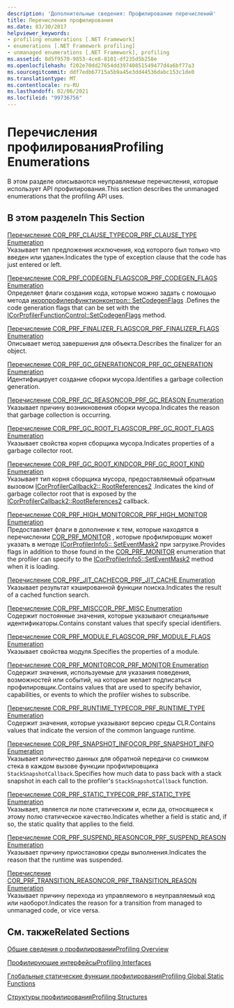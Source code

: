 ```yaml
---
description: 'Дополнительные сведения: Профилирование перечислений'
title: Перечисления профилирования
ms.date: 03/30/2017
helpviewer_keywords:
- profiling enumerations [.NET Framework]
- enumerations [.NET Framework profiling]
- unmanaged enumerations [.NET Framework], profiling
ms.assetid: 8d5f9570-9853-4ce8-8101-df235d5b258e
ms.openlocfilehash: f202e70dd27654dd39740851549477d4a6bf77a3
ms.sourcegitcommit: ddf7edb67715a5b9a45e3dd44536dabc153c1de0
ms.translationtype: MT
ms.contentlocale: ru-RU
ms.lasthandoff: 02/06/2021
ms.locfileid: "99736756"
---
```

# <a name="profiling-enumerations"></a><span data-ttu-id="5a4af-103">Перечисления профилирования</span><span class="sxs-lookup"><span data-stu-id="5a4af-103">Profiling Enumerations</span></span>

<span data-ttu-id="5a4af-104">В этом разделе описываются неуправляемые перечисления, которые использует API профилирования.</span><span class="sxs-lookup"><span data-stu-id="5a4af-104">This section describes the unmanaged enumerations that the profiling API uses.</span></span>  
  
## <a name="in-this-section"></a><span data-ttu-id="5a4af-105">В этом разделе</span><span class="sxs-lookup"><span data-stu-id="5a4af-105">In This Section</span></span>  

 [<span data-ttu-id="5a4af-106">Перечисление COR_PRF_CLAUSE_TYPE</span><span class="sxs-lookup"><span data-stu-id="5a4af-106">COR_PRF_CLAUSE_TYPE Enumeration</span></span>](cor-prf-clause-type-enumeration.md)  
 <span data-ttu-id="5a4af-107">Указывает тип предложения исключения, код которого был только что введен или удален.</span><span class="sxs-lookup"><span data-stu-id="5a4af-107">Indicates the type of exception clause that the code has just entered or left.</span></span>  
  
 [<span data-ttu-id="5a4af-108">Перечисление COR_PRF_CODEGEN_FLAGS</span><span class="sxs-lookup"><span data-stu-id="5a4af-108">COR_PRF_CODEGEN_FLAGS Enumeration</span></span>](cor-prf-codegen-flags-enumeration.md)  
 <span data-ttu-id="5a4af-109">Определяет флаги создания кода, которые можно задать с помощью метода [икорпрофилерфунктионконтрол:: SetCodegenFlags](icorprofilerfunctioncontrol-setcodegenflags-method.md) .</span><span class="sxs-lookup"><span data-stu-id="5a4af-109">Defines the code generation flags that can be set with the [ICorProfilerFunctionControl::SetCodegenFlags](icorprofilerfunctioncontrol-setcodegenflags-method.md) method.</span></span>  
  
 [<span data-ttu-id="5a4af-110">Перечисление COR_PRF_FINALIZER_FLAGS</span><span class="sxs-lookup"><span data-stu-id="5a4af-110">COR_PRF_FINALIZER_FLAGS Enumeration</span></span>](cor-prf-finalizer-flags-enumeration.md)  
 <span data-ttu-id="5a4af-111">Описывает метод завершения для объекта.</span><span class="sxs-lookup"><span data-stu-id="5a4af-111">Describes the finalizer for an object.</span></span>  
  
 [<span data-ttu-id="5a4af-112">Перечисление COR_PRF_GC_GENERATION</span><span class="sxs-lookup"><span data-stu-id="5a4af-112">COR_PRF_GC_GENERATION Enumeration</span></span>](cor-prf-gc-generation-enumeration.md)  
 <span data-ttu-id="5a4af-113">Идентифицирует создание сборки мусора.</span><span class="sxs-lookup"><span data-stu-id="5a4af-113">Identifies a garbage collection generation.</span></span>  
  
 [<span data-ttu-id="5a4af-114">Перечисление COR_PRF_GC_REASON</span><span class="sxs-lookup"><span data-stu-id="5a4af-114">COR_PRF_GC_REASON Enumeration</span></span>](cor-prf-gc-reason-enumeration.md)  
 <span data-ttu-id="5a4af-115">Указывает причину возникновения сборки мусора.</span><span class="sxs-lookup"><span data-stu-id="5a4af-115">Indicates the reason that garbage collection is occurring.</span></span>  
  
 [<span data-ttu-id="5a4af-116">Перечисление COR_PRF_GC_ROOT_FLAGS</span><span class="sxs-lookup"><span data-stu-id="5a4af-116">COR_PRF_GC_ROOT_FLAGS Enumeration</span></span>](cor-prf-gc-root-flags-enumeration.md)  
 <span data-ttu-id="5a4af-117">Указывает свойства корня сборщика мусора.</span><span class="sxs-lookup"><span data-stu-id="5a4af-117">Indicates properties of a garbage collector root.</span></span>  
  
 [<span data-ttu-id="5a4af-118">Перечисление COR_PRF_GC_ROOT_KIND</span><span class="sxs-lookup"><span data-stu-id="5a4af-118">COR_PRF_GC_ROOT_KIND Enumeration</span></span>](cor-prf-gc-root-kind-enumeration.md)  
 <span data-ttu-id="5a4af-119">Указывает тип корня сборщика мусора, предоставляемый обратным вызовом [ICorProfilerCallback2:: RootReferences2](icorprofilercallback2-rootreferences2-method.md) .</span><span class="sxs-lookup"><span data-stu-id="5a4af-119">Indicates the kind of garbage collector root that is exposed by the [ICorProfilerCallback2::RootReferences2](icorprofilercallback2-rootreferences2-method.md) callback.</span></span>  
  
 [<span data-ttu-id="5a4af-120">Перечисление COR_PRF_HIGH_MONITOR</span><span class="sxs-lookup"><span data-stu-id="5a4af-120">COR_PRF_HIGH_MONITOR Enumeration</span></span>](cor-prf-high-monitor-enumeration.md)  
 <span data-ttu-id="5a4af-121">Предоставляет флаги в дополнение к тем, которые находятся в перечислении [COR_PRF_MONITOR](cor-prf-monitor-enumeration.md) , которые профилировщик может указать в методе [ICorProfilerInfo5:: SetEventMask2](icorprofilerinfo5-seteventmask2-method.md) при загрузке.</span><span class="sxs-lookup"><span data-stu-id="5a4af-121">Provides flags in addition to those found in the [COR_PRF_MONITOR](cor-prf-monitor-enumeration.md) enumeration that the profiler can specify to the [ICorProfilerInfo5::SetEventMask2](icorprofilerinfo5-seteventmask2-method.md) method when it is loading.</span></span>  
  
 [<span data-ttu-id="5a4af-122">Перечисление COR_PRF_JIT_CACHE</span><span class="sxs-lookup"><span data-stu-id="5a4af-122">COR_PRF_JIT_CACHE Enumeration</span></span>](cor-prf-jit-cache-enumeration.md)  
 <span data-ttu-id="5a4af-123">Указывает результат кэшированной функции поиска.</span><span class="sxs-lookup"><span data-stu-id="5a4af-123">Indicates the result of a cached function search.</span></span>  
  
 [<span data-ttu-id="5a4af-124">Перечисление COR_PRF_MISC</span><span class="sxs-lookup"><span data-stu-id="5a4af-124">COR_PRF_MISC Enumeration</span></span>](cor-prf-misc-enumeration.md)  
 <span data-ttu-id="5a4af-125">Содержит постоянные значения, которые указывают специальные идентификаторы.</span><span class="sxs-lookup"><span data-stu-id="5a4af-125">Contains constant values that specify special identifiers.</span></span>  
  
 [<span data-ttu-id="5a4af-126">Перечисление COR_PRF_MODULE_FLAGS</span><span class="sxs-lookup"><span data-stu-id="5a4af-126">COR_PRF_MODULE_FLAGS Enumeration</span></span>](cor-prf-module-flags-enumeration.md)  
 <span data-ttu-id="5a4af-127">Указывает свойства модуля.</span><span class="sxs-lookup"><span data-stu-id="5a4af-127">Specifies the properties of a module.</span></span>  
  
 [<span data-ttu-id="5a4af-128">Перечисление COR_PRF_MONITOR</span><span class="sxs-lookup"><span data-stu-id="5a4af-128">COR_PRF_MONITOR Enumeration</span></span>](cor-prf-monitor-enumeration.md)  
 <span data-ttu-id="5a4af-129">Содержит значения, используемые для указания поведения, возможностей или событий, на которые желает подписаться профилировщик.</span><span class="sxs-lookup"><span data-stu-id="5a4af-129">Contains values that are used to specify behavior, capabilities, or events to which the profiler wishes to subscribe.</span></span>  
  
 [<span data-ttu-id="5a4af-130">Перечисление COR_PRF_RUNTIME_TYPE</span><span class="sxs-lookup"><span data-stu-id="5a4af-130">COR_PRF_RUNTIME_TYPE Enumeration</span></span>](cor-prf-runtime-type-enumeration.md)  
 <span data-ttu-id="5a4af-131">Содержит значения, которые указывают версию среды CLR.</span><span class="sxs-lookup"><span data-stu-id="5a4af-131">Contains values that indicate the version of the common language runtime.</span></span>  
  
 [<span data-ttu-id="5a4af-132">Перечисление COR_PRF_SNAPSHOT_INFO</span><span class="sxs-lookup"><span data-stu-id="5a4af-132">COR_PRF_SNAPSHOT_INFO Enumeration</span></span>](cor-prf-snapshot-info-enumeration.md)  
 <span data-ttu-id="5a4af-133">Указывает количество данных для обратной передачи со снимком стека в каждом вызове функции профилировщика `StackSnapshotCallback`.</span><span class="sxs-lookup"><span data-stu-id="5a4af-133">Specifies how much data to pass back with a stack snapshot in each call to the profiler's `StackSnapshotCallback` function.</span></span>  
  
 [<span data-ttu-id="5a4af-134">Перечисление COR_PRF_STATIC_TYPE</span><span class="sxs-lookup"><span data-stu-id="5a4af-134">COR_PRF_STATIC_TYPE Enumeration</span></span>](cor-prf-static-type-enumeration.md)  
 <span data-ttu-id="5a4af-135">Указывает, является ли поле статическим и, если да, относящееся к этому полю статическое качество.</span><span class="sxs-lookup"><span data-stu-id="5a4af-135">Indicates whether a field is static and, if so, the static quality that applies to the field.</span></span>  
  
 [<span data-ttu-id="5a4af-136">Перечисление COR_PRF_SUSPEND_REASON</span><span class="sxs-lookup"><span data-stu-id="5a4af-136">COR_PRF_SUSPEND_REASON Enumeration</span></span>](cor-prf-suspend-reason-enumeration.md)  
 <span data-ttu-id="5a4af-137">Указывает причину приостановки среды выполнения.</span><span class="sxs-lookup"><span data-stu-id="5a4af-137">Indicates the reason that the runtime was suspended.</span></span>  
  
 [<span data-ttu-id="5a4af-138">Перечисление COR_PRF_TRANSITION_REASON</span><span class="sxs-lookup"><span data-stu-id="5a4af-138">COR_PRF_TRANSITION_REASON Enumeration</span></span>](cor-prf-transition-reason-enumeration.md)  
 <span data-ttu-id="5a4af-139">Указывает причину перехода из управляемого в неуправляемый код или наоборот.</span><span class="sxs-lookup"><span data-stu-id="5a4af-139">Indicates the reason for a transition from managed to unmanaged code, or vice versa.</span></span>  
  
## <a name="related-sections"></a><span data-ttu-id="5a4af-140">См. также</span><span class="sxs-lookup"><span data-stu-id="5a4af-140">Related Sections</span></span>  

 [<span data-ttu-id="5a4af-141">Общие сведения о профилировании</span><span class="sxs-lookup"><span data-stu-id="5a4af-141">Profiling Overview</span></span>](profiling-overview.md)  
  
 [<span data-ttu-id="5a4af-142">Профилирующие интерфейсы</span><span class="sxs-lookup"><span data-stu-id="5a4af-142">Profiling Interfaces</span></span>](profiling-interfaces.md)  
  
 [<span data-ttu-id="5a4af-143">Глобальные статические функции профилирования</span><span class="sxs-lookup"><span data-stu-id="5a4af-143">Profiling Global Static Functions</span></span>](profiling-global-static-functions.md)  
  
 [<span data-ttu-id="5a4af-144">Структуры профилирования</span><span class="sxs-lookup"><span data-stu-id="5a4af-144">Profiling Structures</span></span>](profiling-structures.md)
